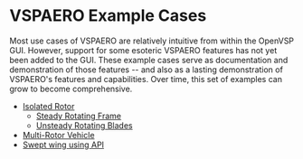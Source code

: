 # VSPAERO Example Cases

Most use cases of VSPAERO are relatively intuitive from within the OpenVSP GUI.  However, 
support for some esoteric VSPAERO features has not yet been added to the GUI.  These
example cases serve as documentation and demonstration of those features -- and also as
a lasting demonstration of VSPAERO's features and capabilities.  Over time, this set of
examples can grow to become comprehensive.

* [Isolated Rotor](./Isolated_Rotor/)
  * [Steady Rotating Frame](./Isolated_Rotor/Steady_Rotating_Frame/)
  * [Unsteady Rotating Blades](./Isolated_Rotor/Unsteady_Rotating_Blades/)
* [Multi-Rotor Vehicle](./Uber_eCRM-002/)
* [Swept wing using API](./Swept_Wing_API/)
